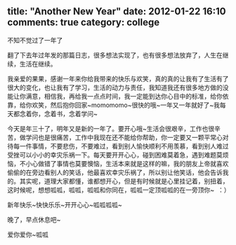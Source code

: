 title: "Another New Year"
date: 2012-01-22 16:10
comments: true
category: college
--------------------

不知不觉过了一年了

翻了下去年过年发的那篇日志，很多想法实现了，也有很多想法放弃了，人生在继续，生活在继续。

我亲爱的果果，感谢一年来你给我带来的快乐与欢笑，真的真的让我有了生活有了很大的变化，也让我有了学习，生活的动力与责任，我知道我还有很多地方做的没能让你满意，相信我，再给我一点点时间，我一定能到达你心目中的标准，给你依靠，给你欢笑，然后抱你回家~momomomo~很快的哦~一年又一年就好了~我每天都念着你，念着书，念着学问~

<!-- more -->

今天是年三十了，明年又是新的一年了。要开心哦~生活会很艰辛，工作也很辛苦，做学问也是很痛苦，工作中我现在还不能给你帮助，你一定要又一颗平常心对待每一件事情，不要悲伤，不要难过，看到别人愉快顺利不用羡慕，看到别人难过受挫可以小小的幸灾乐祸一下。每天要开开心心，碰到困难莫着急，遇到难题莫烦恼，不小心做错了事情也莫要懊恼，生活本来就是这样的嘛，我的朋友上帝就喜欢偷偷的在旁边看别人的笑话，他最喜欢幸灾乐祸了，所以别让他笑话，他会告诉我的。其实呢，道理大家都懂，谁都想开心，但是有时候就是心里挂记着，别扭着，这时候呢，想想呱呱，呱呱，呱呱和你同在，呱呱一定顶呱呱的在一旁顶你~  ：）

新年快乐~快快乐乐~开开心心~呱呱呱呱~

晚了，早点休息吧~

爱你爱你~呱呱
